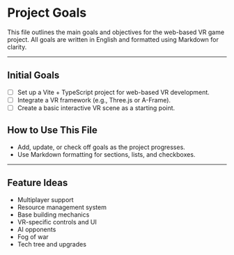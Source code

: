 # Project Goals

This file outlines the main goals and objectives for the web-based VR game project. All goals are written in English and formatted using Markdown for clarity.

---

## Initial Goals
- [ ] Set up a Vite + TypeScript project for web-based VR development.
- [ ] Integrate a VR framework (e.g., Three.js or A-Frame).
- [ ] Create a basic interactive VR scene as a starting point.

## How to Use This File
- Add, update, or check off goals as the project progresses.
- Use Markdown formatting for sections, lists, and checkboxes.

---


## Feature Ideas

- Multiplayer support
- Resource management system
- Base building mechanics
- VR-specific controls and UI
- AI opponents
- Fog of war
- Tech tree and upgrades


